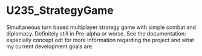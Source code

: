 # U235_StrategyGame
Simultaneous turn based multiplayer strategy game with simple combat and diplomacy. Definitely still in Pre-alpha or worse.
See the documentation: especially concept.odt for more information regarding the project and what my current development goals are.
